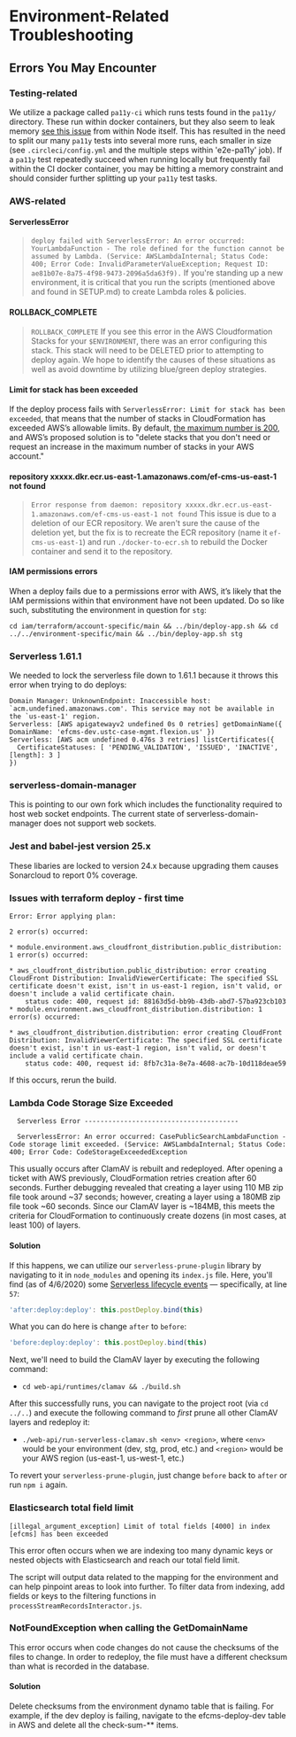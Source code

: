 # Environment-Related Troubleshooting

## Errors You May Encounter

### Testing-related
We utilize a package called `pa11y-ci` which runs tests found in the `pa11y/` directory.  These run within docker containers, but they also seem to leak memory [see this issue](https://github.com/nodejs/docker-node/issues/1096) from within Node itself.  This has resulted in the need to split our many `pa11y` tests into several more runs, each smaller in size (see `.circleci/config.yml` and the multiple steps within 'e2e-pa11y' job).  If a `pa11y` test repeatedly succeed when running locally but frequently fail within the CI docker container, you may be hitting a memory constraint and should consider further splitting up your `pa11y` test tasks.

### AWS-related

#### ServerlessError
> ```deploy failed with ServerlessError: An error occurred: YourLambdaFunction - The role defined for the function cannot be assumed by Lambda. (Service: AWSLambdaInternal; Status Code: 400; Error Code: InvalidParameterValueException; Request ID: ae81b07e-8a75-4f98-9473-2096a5da63f9).```
If you're standing up a new environment, it is critical that you run the scripts (mentioned above and found in SETUP.md) to create Lambda roles & policies.

#### ROLLBACK_COMPLETE
> ``` ROLLBACK_COMPLETE ```
If you see this error in the AWS Cloudformation Stacks for your `$ENVIRONMENT`, there was an error configuring this stack. This stack will need to be DELETED prior to attempting to deploy again.  We hope to identify the causes of these situations as well as avoid downtime by utilizing blue/green deploy strategies.

#### Limit for stack has been exceeded

If the deploy process fails with `ServerlessError: Limit for stack has been exceeded`, that means that the number of stacks in CloudFormation has exceeded AWS’s allowable limits. By default, [the maximum number is 200](https://docs.aws.amazon.com/AWSCloudFormation/latest/UserGuide/cloudformation-limits.html), and AWS’s proposed solution is to "delete stacks that you don't need or request an increase in the maximum number of stacks in your AWS account."

#### repository xxxxx.dkr.ecr.us-east-1.amazonaws.com/ef-cms-us-east-1 not found

> ```Error response from daemon: repository xxxxx.dkr.ecr.us-east-1.amazonaws.com/ef-cms-us-east-1 not found```
This issue is due to a deletion of our ECR repository. We aren't sure the cause of the deletion yet, but the fix is to recreate the ECR repository (name it `ef-cms-us-east-1`) and run `./docker-to-ecr.sh` to rebuild the Docker container and send it to the repository.

#### IAM permissions errors

When a deploy fails due to a permissions error with AWS, it’s likely that the IAM permissions within that environment have not been updated. Do so like such, substituting the environment in question for `stg`:

```
cd iam/terraform/account-specific/main && ../bin/deploy-app.sh && cd ../../environment-specific/main && ../bin/deploy-app.sh stg
```

### Serverless 1.61.1

We needed to lock the serverless file down to 1.61.1 because it throws this error when trying to do deploys:

```
Domain Manager: UnknownEndpoint: Inaccessible host: `acm.undefined.amazonaws.com'. This service may not be available in the `us-east-1' region.
Serverless: [AWS apigatewayv2 undefined 0s 0 retries] getDomainName({ DomainName: 'efcms-dev.ustc-case-mgmt.flexion.us' })
Serverless: [AWS acm undefined 0.476s 3 retries] listCertificates({
  CertificateStatuses: [ 'PENDING_VALIDATION', 'ISSUED', 'INACTIVE', [length]: 3 ]
})
```

### serverless-domain-manager

This is pointing to our own fork which includes the functionality required to host web socket endpoints.  The current state of serverless-domain-manager does not support web sockets.


### Jest and babel-jest version 25.x

These libaries are locked to version 24.x because upgrading them causes Sonarcloud to report 0% coverage.


### Issues with terraform deploy - first time

```
Error: Error applying plan:

2 error(s) occurred:

* module.environment.aws_cloudfront_distribution.public_distribution: 1 error(s) occurred:

* aws_cloudfront_distribution.public_distribution: error creating CloudFront Distribution: InvalidViewerCertificate: The specified SSL certificate doesn't exist, isn't in us-east-1 region, isn't valid, or doesn't include a valid certificate chain.
	status code: 400, request id: 88163d5d-bb9b-43db-abd7-57ba923cb103
* module.environment.aws_cloudfront_distribution.distribution: 1 error(s) occurred:

* aws_cloudfront_distribution.distribution: error creating CloudFront Distribution: InvalidViewerCertificate: The specified SSL certificate doesn't exist, isn't in us-east-1 region, isn't valid, or doesn't include a valid certificate chain.
	status code: 400, request id: 8fb7c31a-8e7a-4608-ac7b-10d118deae59
```

If this occurs, rerun the build.

### Lambda Code Storage Size Exceeded

```
  Serverless Error ---------------------------------------

  ServerlessError: An error occurred: CasePublicSearchLambdaFunction - Code storage limit exceeded. (Service: AWSLambdaInternal; Status Code: 400; Error Code: CodeStorageExceededException
```

This usually occurs after ClamAV is rebuilt and redeployed. After opening a ticket with AWS previously, CloudFormation retries creation after 60 seconds. Further debugging revealed that creating a layer using 110 MB zip file took around ~37 seconds; however, creating a layer using a 180MB zip file took ~60 seconds. Since our ClamAV layer is ~184MB, this meets the criteria for CloudFormation to continuously create dozens (in most cases, at least 100) of layers.


#### Solution

If this happens, we can utilize our `serverless-prune-plugin` library by navigating to it in `node_modules` and opening its `index.js` file. Here, you'll find (as of 4/6/2020) some [Serverless lifecycle events](https://serverless.com/framework/docs/providers/aws/guide/plugins#lifecycle-events) — specifically, at line `57`:

```javascript
'after:deploy:deploy': this.postDeploy.bind(this)
```

What you can do here is change `after` to `before`:

```javascript
'before:deploy:deploy': this.postDeploy.bind(this)
```

Next, we'll need to build the ClamAV layer by executing the following command:

- `cd web-api/runtimes/clamav && ./build.sh`

After this successfully runs, you can navigate to the project root (via `cd ../..`) and execute the following command to _first_ prune all other ClamAV layers and redeploy it:

- `./web-api/run-serverless-clamav.sh <env> <region>`, where `<env>` would be your environment (dev, stg, prod, etc.) and `<region>` would be your AWS region (us-east-1, us-west-1, etc.)

To revert your `serverless-prune-plugin`, just change `before` back to `after` or run `npm i` again.


### Elasticsearch total field limit

`[illegal_argument_exception] Limit of total fields [4000] in index [efcms] has been exceeded`

This error often occurs when we are indexing too many dynamic keys or nested objects with Elasticsearch and reach our total field limit.

The script will output data related to the mapping for the environment and can help pinpoint areas to look into further. To filter data from indexing, add fields or keys to the filtering functions in `processStreamRecordsInteractor.js`.


### NotFoundException when calling the GetDomainName

This error occurs when code changes do not cause the checksums of the files to change. In order to redeploy, the file must have a different checksum than what is recorded in the database. 

#### Solution

Delete checksums from the environment dynamo table that is failing. For example, if the dev deploy is failing, navigate to the efcms-deploy-dev table in AWS and delete all the check-sum-** items. 